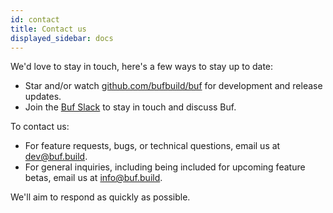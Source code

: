 ```yaml
---
id: contact
title: Contact us
displayed_sidebar: docs
---
```


We'd love to stay in touch, here's a few ways to stay up to date:

- Star and/or watch [github.com/bufbuild/buf](https://github.com/bufbuild/buf)
  for development and release updates.
- Join the
  [Buf Slack](https://buf.build/links/slack)
  to stay in touch and discuss Buf.

To contact us:

- For feature requests, bugs, or technical questions, email us at
  [dev@buf.build](mailto:dev@buf.build).
- For general inquiries, including being included for upcoming feature betas,
  email us at [info@buf.build](mailto:info@buf.build).

We'll aim to respond as quickly as possible.
